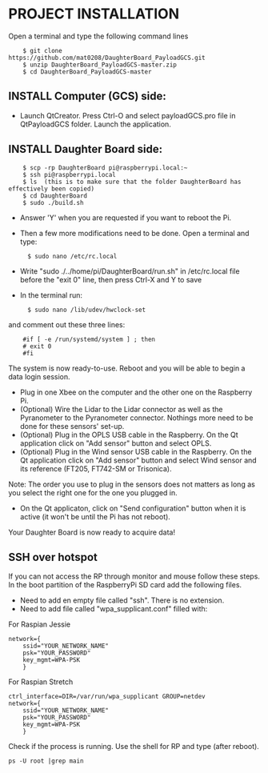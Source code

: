 # PROJECT INSTALLATION
Open a terminal and type the following command lines

		$ git clone https://github.com/mat0208/DaughterBoard_PayloadGCS.git
		$ unzip DaughterBoard_PayloadGCS-master.zip
		$ cd DaughterBoard_PayloadGCS-master
	
## INSTALL Computer (GCS) side:

- Launch QtCreator. Press Ctrl-O and select payloadGCS.pro file in QtPayloadGCS folder. Launch the application. 
	
## INSTALL Daughter Board side:
	
		$ scp -rp DaughterBoard pi@raspberrypi.local:~
		$ ssh pi@raspberrypi.local
		$ ls  (this is to make sure that the folder DaughterBoard has effectively been copied)
		$ cd DaughterBoard
		$ sudo ./build.sh
	
- Answer 'Y' when you are requested if you want to reboot the Pi.
- Then a few more modifications need to be done. Open a terminal and type:

		$ sudo nano /etc/rc.local

- Write "sudo ./../home/pi/DaughterBoard/run.sh" in /etc/rc.local file before the "exit 0" line, then press Ctrl-X and Y to save
- In the terminal run: 

		$ sudo nano /lib/udev/hwclock-set 
		
and comment out these three lines:

		#if [ -e /run/systemd/system ] ; then
		# exit 0
		#fi

The system is now ready-to-use. Reboot and you will be able to begin a data login session.

- Plug in one Xbee on the computer and the other one on the Raspberry Pi.
- (Optional) Wire the Lidar to the Lidar connector as well as the Pyranometer to the Pyranometer connector. Nothings more need to be done for these sensors' set-up.
- (Optional) Plug in the OPLS USB cable in the Raspberry. On the Qt application click on "Add sensor" button and select OPLS.
- (Optional) Plug in the Wind sensor USB cable in the Raspberry. On the Qt application click on "Add sensor" button and select Wind sensor and its reference (FT205, FT742-SM or Trisonica).

Note: The order you use to plug in the sensors does not matters as long as you select the right one for the one you plugged in.
	
- On the Qt applicaton, click on "Send configuration" button when it is active (it won't be until the Pi has not reboot).

Your Daughter Board is now ready to acquire data!

## SSH over hotspot
If you can not access the RP through monitor and mouse follow these steps. In the boot partition of the RaspberryPi SD card add the following files.
 - Need to add en empty file called "ssh". There is no extension. 
 - Need to add file called "wpa_supplicant.conf" filled with: 
 
 For Raspian Jessie
 
 	network={
		ssid="YOUR_NETWORK_NAME"
		psk="YOUR_PASSWORD"
		key_mgmt=WPA-PSK
		}
		
 For Raspian Stretch
 
   	ctrl_interface=DIR=/var/run/wpa_supplicant GROUP=netdev
 	network={
		ssid="YOUR_NETWORK_NAME"
		psk="YOUR_PASSWORD"
		key_mgmt=WPA-PSK
		}
		
Check if the process is running. Use the shell for RP and type (after reboot). 

	ps -U root |grep main
